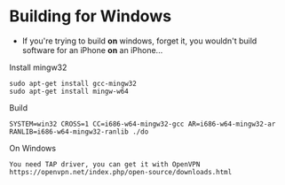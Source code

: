 # Building for Windows

* If you're trying to build **on** windows, forget it, you wouldn't build software for an iPhone
**on** an iPhone...

Install mingw32

    sudo apt-get install gcc-mingw32
    sudo apt-get install mingw-w64


Build

    SYSTEM=win32 CROSS=1 CC=i686-w64-mingw32-gcc AR=i686-w64-mingw32-ar RANLIB=i686-w64-mingw32-ranlib ./do

On Windows

    You need TAP driver, you can get it with OpenVPN https://openvpn.net/index.php/open-source/downloads.html
